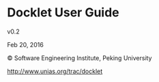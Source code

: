 Docklet User Guide
===============

v0.2

Feb 20, 2016

&copy; Software Engineering Institute, Peking University

http://www.unias.org/trac/docklet
